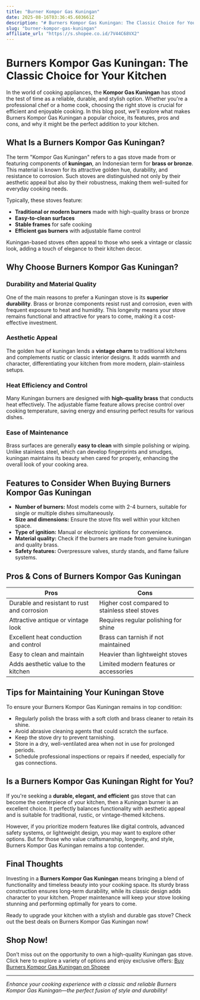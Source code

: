 ```yaml
---
title: "Burner Kompor Gas Kuningan"
date: 2025-08-16T03:36:45.603661Z
description: "# Burners Kompor Gas Kuningan: The Classic Choice for Your Kitchen..."
slug: "burner-kompor-gas-kuningan"
affiliate_url: "https://s.shopee.co.id/7V44C68VX2"
---
```

# Burners Kompor Gas Kuningan: The Classic Choice for Your Kitchen

In the world of cooking appliances, the **Kompor Gas Kuningan** has stood the test of time as a reliable, durable, and stylish option. Whether you're a professional chef or a home cook, choosing the right stove is crucial for efficient and enjoyable cooking. In this blog post, we'll explore what makes Burners Kompor Gas Kuningan a popular choice, its features, pros and cons, and why it might be the perfect addition to your kitchen.

## What Is a Burners Kompor Gas Kuningan?

The term "Kompor Gas Kuningan" refers to a gas stove made from or featuring components of **kuningan**, an Indonesian term for **brass or bronze**. This material is known for its attractive golden hue, durability, and resistance to corrosion. Such stoves are distinguished not only by their aesthetic appeal but also by their robustness, making them well-suited for everyday cooking needs.

Typically, these stoves feature:

- **Traditional or modern burners** made with high-quality brass or bronze
- **Easy-to-clean surfaces**
- **Stable frames** for safe cooking
- **Efficient gas burners** with adjustable flame control

Kuningan-based stoves often appeal to those who seek a vintage or classic look, adding a touch of elegance to their kitchen decor.

## Why Choose Burners Kompor Gas Kuningan?

### Durability and Material Quality

One of the main reasons to prefer a Kuningan stove is its **superior durability**. Brass or bronze components resist rust and corrosion, even with frequent exposure to heat and humidity. This longevity means your stove remains functional and attractive for years to come, making it a cost-effective investment.

### Aesthetic Appeal

The golden hue of kuningan lends a **vintage charm** to traditional kitchens and complements rustic or classic interior designs. It adds warmth and character, differentiating your kitchen from more modern, plain-stainless setups.

### Heat Efficiency and Control

Many Kuningan burners are designed with **high-quality brass** that conducts heat effectively. The adjustable flame feature allows precise control over cooking temperature, saving energy and ensuring perfect results for various dishes.

### Ease of Maintenance

Brass surfaces are generally **easy to clean** with simple polishing or wiping. Unlike stainless steel, which can develop fingerprints and smudges, kuningan maintains its beauty when cared for properly, enhancing the overall look of your cooking area.

## Features to Consider When Buying Burners Kompor Gas Kuningan

- **Number of burners:** Most models come with 2-4 burners, suitable for single or multiple dishes simultaneously.
- **Size and dimensions:** Ensure the stove fits well within your kitchen space.
- **Type of ignition:** Manual or electronic ignitions for convenience.
- **Material quality:** Check if the burners are made from genuine kuningan and quality brass.
- **Safety features:** Overpressure valves, sturdy stands, and flame failure systems.

## Pros & Cons of Burners Kompor Gas Kuningan

| **Pros**                                | **Cons**                            |
|-----------------------------------------|-------------------------------------|
| Durable and resistant to rust and corrosion | Higher cost compared to stainless steel stoves |
| Attractive antique or vintage look     | Requires regular polishing for shine |
| Excellent heat conduction and control  | Brass can tarnish if not maintained |
| Easy to clean and maintain             | Heavier than lightweight stoves |
| Adds aesthetic value to the kitchen    | Limited modern features or accessories |

## Tips for Maintaining Your Kuningan Stove

To ensure your Burners Kompor Gas Kuningan remains in top condition:

- Regularly polish the brass with a soft cloth and brass cleaner to retain its shine.
- Avoid abrasive cleaning agents that could scratch the surface.
- Keep the stove dry to prevent tarnishing.
- Store in a dry, well-ventilated area when not in use for prolonged periods.
- Schedule professional inspections or repairs if needed, especially for gas connections.

## Is a Burners Kompor Gas Kuningan Right for You?

If you're seeking a **durable, elegant, and efficient** gas stove that can become the centerpiece of your kitchen, then a Kuningan burner is an excellent choice. It perfectly balances functionality with aesthetic appeal and is suitable for traditional, rustic, or vintage-themed kitchens.

However, if you prioritize modern features like digital controls, advanced safety systems, or lightweight design, you may want to explore other options. But for those who value craftsmanship, longevity, and style, Burners Kompor Gas Kuningan remains a top contender.

## Final Thoughts

Investing in a **Burners Kompor Gas Kuningan** means bringing a blend of functionality and timeless beauty into your cooking space. Its sturdy brass construction ensures long-term durability, while its classic design adds character to your kitchen. Proper maintenance will keep your stove looking stunning and performing optimally for years to come.

Ready to upgrade your kitchen with a stylish and durable gas stove? Check out the best deals on Burners Kompor Gas Kuningan now!

## Shop Now!

Don’t miss out on the opportunity to own a high-quality Kuningan gas stove. Click here to explore a variety of options and enjoy exclusive offers: [Buy Burners Kompor Gas Kuningan on Shopee](https://s.shopee.co.id/7V44C68VX2)

---

*Enhance your cooking experience with a classic and reliable Burners Kompor Gas Kuningan—the perfect fusion of style and durability!*